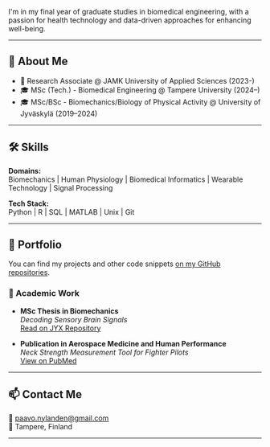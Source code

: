 I'm in my final year of graduate studies in biomedical engineering, with a passion for health technology and data-driven approaches for enhancing well-being.

---

## 🧠 About Me

- 🔬 Research Associate @ JAMK University of Applied Sciences (2023-)  
- 🎓 MSc (Tech.) - Biomedical Engineering @ Tampere University (2024–)
- 🎓 MSc/BSc - Biomechanics/Biology of Physical Activity @ University of Jyväskylä (2019–2024)

---

## 🛠️ Skills

**Domains:**  
Biomechanics | Human Physiology | Biomedical Informatics | Wearable Technology | Signal Processing

**Tech Stack:**  
Python | R | SQL | MATLAB | Unix | Git

---

## 🚀 Portfolio

You can find my projects and other code snippets [on my GitHub repositories](https://github.com/panyland?tab=repositories). 

### 📘 Academic Work

- **MSc Thesis in Biomechanics**  
  *Decoding Sensory Brain Signals*  
  [Read on JYX Repository](https://jyx.jyu.fi/jyx/Record/jyx_123456789_96128?sid=188621864#)

- **Publication in Aerospace Medicine and Human Performance**  
  *Neck Strength Measurement Tool for Fighter Pilots*  
  [View on PubMed](https://pubmed.ncbi.nlm.nih.gov/37194182/)

---

## 📫 Contact Me

📧 [paavo.nylanden@gmail.com](mailto:paavo.nylanden@gmail.com)  
📍 Tampere, Finland  

---
